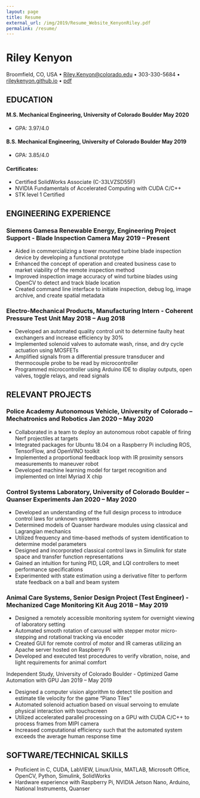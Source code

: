 ```yaml
---
layout: page
title: Resume
external_url: /img/2019/Resume_Website_KenyonRiley.pdf 
permalink: /resume/
---
```

<!-- <link rel="stylesheet" href="https://raw.githubusercontent.com/markdowncss/retro/master/css/retro.css"> -->
# Riley Kenyon
Broomfield, CO, USA • Riley.Kenyon@colorado.edu • 303-330-5684 • [rileykenyon.github.io](https://rileykenyon.github.io) • [pdf](/img/2019/Resume_Website_KenyonRiley.pdf)

## EDUCATION

#### M.S. Mechanical Engineering, University of Colorado Boulder May 2020
- GPA: 3.97/4.0

#### B.S. Mechanical Engineering, University of Colorado Boulder May 2019
- GPA: 3.85/4.0

#### Certificates:
- Certified SolidWorks Associate (C-33LVZSD55F)
- NVIDIA Fundamentals of Accelerated Computing with CUDA C/C++
- STK level 1 Certified

## ENGINEERING EXPERIENCE
### Siemens Gamesa Renewable Energy, Engineering Project Support - Blade Inspection Camera May 2019 – Present
- Aided in commercializing a tower mounted turbine blade inspection device by developing a functional prototype
- Enhanced the concept of operation and created business case to market viability of the remote inspection method
- Improved inspection image accuracy of wind turbine blades using OpenCV to detect and track blade location
- Created command line interface to initiate inspection, debug log, image archive, and create spatial metadata

### Electro-Mechanical Products, Manufacturing Intern - Coherent Pressure Test Unit May 2018 – Aug 2018
- Developed an automated quality control unit to determine faulty heat exchangers and increase efficiency by 30%
- Implemented solenoid valves to automate wash, rinse, and dry cycle actuation using MOSFETs
- Amplified signals from a differential pressure transducer and thermocouple probe to be read by microcontroller
- Programmed microcontroller using Arduino IDE to display outputs, open valves, toggle relays, and read signals

## RELEVANT PROJECTS
### Police Academy Autonomous Vehicle, University of Colorado – Mechatronics and Robotics Jan 2020 – May 2020
- Collaborated in a team to deploy an autonomous robot capable of firing Nerf projectiles at targets
- Integrated packages for Ubuntu 18.04 on a Raspberry Pi including ROS, TensorFlow, and OpenVINO toolkit
- Implemented a proportional feedback loop with IR proximity sensors measurements to maneuver robot
- Developed machine learning model for target recognition and implemented on Intel Myriad X chip

### Control Systems Laboratory, University of Colorado Boulder – Quanser Experiments Jan 2020 – May 2020
- Developed an understanding of the full design process to introduce control laws for unknown systems
- Determined models of Quanser hardware modules using classical and Lagrangian mechanics
- Utilized frequency and time-based methods of system identification to determine model parameters
- Designed and incorporated classical control laws in Simulink for state space and transfer function representations
- Gained an intuition for tuning PID, LQR, and LQI controllers to meet performance specifications
- Experimented with state estimation using a derivative filter to perform state feedback on a ball and beam system

### Animal Care Systems, Senior Design Project (Test Engineer) - Mechanized Cage Monitoring Kit Aug 2018 – May 2019
- Designed a remotely accessible monitoring system for overnight viewing of laboratory setting
- Automated smooth rotation of carousel with stepper motor micro-stepping and rotational tracking via encoder
- Created GUI for remote control of motor and IR cameras utilizing an Apache server hosted on Raspberry Pi
- Developed and executed test procedures to verify vibration, noise, and light requirements for animal comfort

Independent Study, University of Colorado Boulder - Optimized Game Automation with GPU Jan 2019 – May 2019
- Designed a computer vision algorithm to detect tile position and estimate tile velocity for the game “Piano Tiles”
- Automated solenoid actuation based on visual servoing to emulate physical interaction with touchscreen
- Utilized accelerated parallel processing on a GPU with CUDA C/C++ to process frames from MIPI camera
- Increased computational efficiency such that the automated system exceeds the average human response time

## SOFTWARE/TECHNICAL SKILLS
- Proficient in C, CUDA, LabVIEW, Linux/Unix, MATLAB, Microsoft Office, OpenCV, Python, Simulink, SolidWorks
- Hardware experience with Raspberry Pi, NVIDIA Jetson Nano, Arduino, National Instruments, Quanser